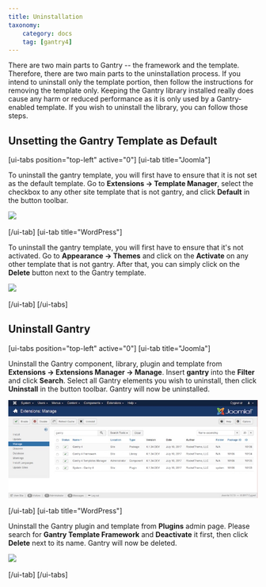 ```yaml
---
title: Uninstallation
taxonomy:
    category: docs
    tag: [gantry4]
---
```


There are two main parts to Gantry -- the framework and the template. Therefore, there are two main parts to the uninstallation process. If you intend to uninstall only the template portion, then follow the instructions for removing the template only. Keeping the Gantry library installed really does cause any harm or reduced performance as it is only used by a Gantry-enabled template. If you wish to uninstall the library, you can follow those steps.

Unsetting the Gantry Template as Default
----------------------------------------

[ui-tabs position="top-left" active="0"]
[ui-tab title="Joomla"]

To uninstall the gantry template, you will first have to ensure that it is not set as the default template. Go to **Extensions → Template Manager**, select the checkbox to any other site template that is not gantry, and click **Default** in the button toolbar.

![](uninstall-template_j.jpg?classes=shadow,border) 

[/ui-tab]
[ui-tab title="WordPress"]

To uninstall the gantry template, you will first have to ensure that it's not activated. Go to **Appearance → Themes** and click on the **Activate** on any other template that is not gantry. After that, you can simply click on the **Delete** button next to the Gantry template.

![](uninstall-template_wp.jpg?classes=shadow,border) 

[/ui-tab]
[/ui-tabs]

Uninstall Gantry
----------------

[ui-tabs position="top-left" active="0"]
[ui-tab title="Joomla"]

Uninstall the Gantry component, library, plugin and template from **Extensions → Extensions Manager → Manage**. Insert **gantry** into the **Filter** and click **Search**. Select all Gantry elements you wish to uninstall, then click **Uninstall** in the button toolbar. Gantry will now be uninstalled.

![](uninstall-gantry_j.jpg?classes=shadow,border) 

[/ui-tab]
[ui-tab title="WordPress"]

Uninstall the Gantry plugin and template from **Plugins** admin page. Please search for **Gantry Template Framework** and **Deactivate** it first, then click **Delete** next to its name. Gantry will now be deleted.

![](uninstall-gantry_wp.jpg?classes=shadow,border) 

[/ui-tab]
[/ui-tabs]


